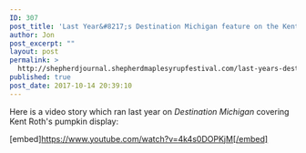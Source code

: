 ```yaml
---
ID: 307
post_title: 'Last Year&#8217;s Destination Michigan feature on the Kent Roth Pumpkin display'
author: Jon
post_excerpt: ""
layout: post
permalink: >
  http://shepherdjournal.shepherdmaplesyrupfestival.com/last-years-destination-michigan-feature-on-the-kent-roth-pumpkin-display
published: true
post_date: 2017-10-14 20:39:10
---
```

Here is a video story which ran last year on <em>Destination Michigan</em> covering Kent Roth's pumpkin display:

[embed]https://www.youtube.com/watch?v=4k4s0DOPKjM[/embed]
